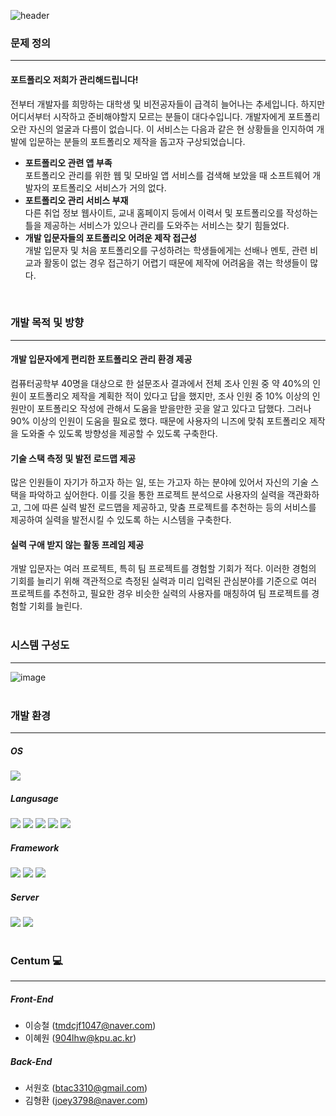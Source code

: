 ![header](https://capsule-render.vercel.app/api?type=transparent&color=auto&height=200&section=header&text=boxfolio&fontSize=90&animation=twinkling&desc=개발%20입문자를%20위한%20포트폴리오📑%20관리%20애플리케이션&descAlignY=80)

### 문제 정의
---
#### 포트폴리오 저희가 관리해드립니다! 
전부터 개발자를 희망하는 대학생 및 비전공자들이 급격히 늘어나는 추세입니다. 하지만 어디서부터 시작하고 준비해야할지 모르는 분들이 대다수입니다. 개발자에게 포트폴리오란 자신의 얼굴과 다름이 없습니다. 이 서비스는 다음과 같은 현 상황들을 인지하여 개발에 입문하는 분들의 포트폴리오 제작을 돕고자 구상되었습니다.

- **포트폴리오 관련 앱 부족**   
포트폴리오 관리를 위한 웹 및 모바일 앱 서비스를 검색해 보았을 때 소프트웨어 개발자의 포트폴리오 서비스가 거의 없다.
- **포트폴리오 관리 서비스 부재**   
다른 취업 정보 웹사이트, 교내 홈페이지 등에서 이력서 및 포트폴리오를 작성하는 틀을 제공하는 서비스가 있으나 관리를 도와주는 서비스는 찾기 힘들었다.
- **개발 입문자들의 포트폴리오 어려운 제작 접근성**   
개발 입문자 및 처음 포트폴리오를 구성하려는 학생들에게는 선배나 멘토, 관련 비교과 활동이 없는 경우 접근하기 어렵기 때문에 제작에 어려움을 겪는 학생들이 많다.
<br>

### 개발 목적 및 방향
---
#### 개발 입문자에게 편리한 포트폴리오 관리 환경 제공
컴퓨터공학부 40명을 대상으로 한 설문조사 결과에서 전체 조사 인원 중 약 40%의 인원이 포트폴리오 제작을 계획한 적이 있다고 답을 했지만, 조사 인원 중 10% 이상의 인원만이 포트폴리오 작성에 관해서 도움을 받을만한 곳을 알고 있다고 답했다. 그러나 90% 이상의 인원이 도움을 필요로 했다. 때문에 사용자의 니즈에 맞춰 포트폴리오 제작을 도와줄 수 있도록 방향성을 제공할 수 있도록 구축한다.
#### 기술 스택 측정 및 발전 로드맵 제공
많은 인원들이 자기가 하고자 하는 일, 또는 가고자 하는 분야에 있어서 자신의 기술 스택을 파악하고 싶어한다. 이를 깃을 통한 프로젝트 분석으로 사용자의 실력을 객관화하고, 그에 따른 실력 발전 로드맵을 제공하고, 맞춤 프로젝트를 추천하는 등의 서비스를 제공하여 실력을 발전시킬 수 있도록 하는 시스템을 구축한다.
#### 실력 구애 받지 않는 활동 프레임 제공
개발 입문자는 여러 프로젝트, 특히 팀 프로젝트를 경험할 기회가 적다. 이러한 경험의 기회를 늘리기 위해 객관적으로 측정된 실력과 미리 입력된 관심분야를 기준으로 여러 프로젝트를 추천하고, 필요한 경우 비슷한 실력의 사용자를 매칭하여 팀 프로젝트를 경험할 기회를 늘린다.
<br>
<br>

### 시스템 구성도
---
![image](https://user-images.githubusercontent.com/78414301/148223587-5d2288c4-5634-4058-99bc-871681736b31.png)
<br>
<br>

### 개발 환경
---
##### OS
<img src="https://img.shields.io/badge/Linux-FCC624?style=flat-square&logo=Linux&logoColor=white"/></a>

##### Langusage
<img src="https://img.shields.io/badge/html-E34F26?style=flat-square&logo=html5&logoColor=white"/></a>
<img src="https://img.shields.io/badge/css-1572B6?style=flat-square&logo=css3&logoColor=white"/></a> 
<img src="https://img.shields.io/badge/Javascript-ffb13b?style=flat-square&logo=javascript&logoColor=white"/></a>
<img src="https://img.shields.io/badge/Python-3766AB?style=flat-square&logo=Python&logoColor=white"/></a>
<img src="https://img.shields.io/badge/Java-007396?style=flat-square&logo=Java&logoColor=white"/></a> 

##### Framework
<img src="https://img.shields.io/badge/Docker-2496ED?style=flat-square&logo=Docker&logoColor=white"/></a>
<img src="https://img.shields.io/badge/Flask-000000?style=flat-square&logo=Flask&logoColor=white"/></a>
<img src="https://img.shields.io/badge/Spring-6DB33F?style=flat-square&logo=Spring&logoColor=white"/></a>

##### Server
<img src="https://img.shields.io/badge/Nginx-009639?style=flat-square&logo=NGINX&logoColor=white"/></a>
<img src="https://img.shields.io/badge/Tomcat-F8DC75?style=flat-square&logo=ApacheTomcat&logoColor=black"/></a>
<br>
<br>

### Centum 💻
---
##### Front-End
- 이승철 (tmdcjf1047@naver.com)
- 이혜원 (904lhw@kpu.ac.kr)

##### Back-End
- 서원호 (btac3310@gmail.com)
- 김형환 (joey3798@naver.com)
